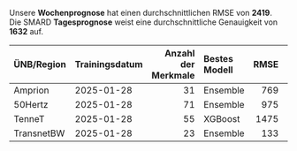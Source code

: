 
Unsere __Wochenprognose__ hat einen durchschnittlichen RMSE von __2419__.  
Die SMARD __Tagesprognose__ weist eine durchschnittliche Genauigkeit von __1632__ auf.
    
| ÜNB/Region   | Trainingsdatum   |   Anzahl der Merkmale | Bestes Modell   |   RMSE |   TSO RMSE |
|:-------------|:-----------------|----------------------:|:----------------|-------:|-----------:|
| Amprion      | 2025-01-28       |                    31 | Ensemble        |    769 |        431 |
| 50Hertz      | 2025-01-28       |                    71 | Ensemble        |    975 |        965 |
| TenneT       | 2025-01-28       |                    55 | XGBoost         |   1475 |        782 |
| TransnetBW   | 2025-01-28       |                    23 | Ensemble        |    133 |        114 |